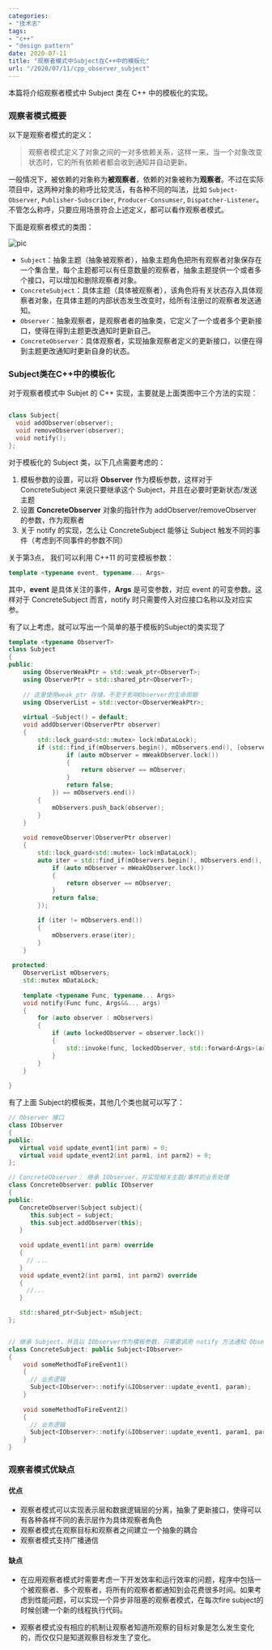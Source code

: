 ```yaml
---
categories:
- "技术志"
tags:
- "c++"
- "design pattern"
date: 2020-07-11
title: "观察者模式中Subject在C++中的模板化"
url: "/2020/07/11/cpp_observer_subject"
---
```


本篇将介绍观察者模式中 Subject 类在 C++ 中的模板化的实现。

<!--more-->

### 观察者模式概要
以下是观察者模式的定义：

> 观察者模式定义了对象之间的一对多依赖关系，这样一来，当一个对象改变状态时，它的所有依赖者都会收到通知并自动更新。

一般情况下，被依赖的对象称为**被观察者**，依赖的对象被称为**观察者**。不过在实际项目中，这两种对象的称呼比较灵活，有各种不同的叫法，比如 `Subject-Observer`, `Publisher-Subscriber`, `Producer-Consumser`, `Dispatcher-Listener`。不管怎么称呼，只要应用场景符合上述定义，都可以看作观察者模式。

下面是观察者模式的类图：

![pic](/pic/2020/2020-07-11-dp-observer.png)

* `Subject`：抽象主题（抽象被观察者），抽象主题角色把所有观察者对象保存在一个集合里，每个主题都可以有任意数量的观察者，抽象主题提供一个或者多个接口，可以增加和删除观察者对象。
* `ConcreteSubject`：具体主题（具体被观察者），该角色将有关状态存入具体观察者对象，在具体主题的内部状态发生改变时，给所有注册过的观察者发送通知。
* `Observer`：抽象观察者，是观察者者的抽象类，它定义了一个或者多个更新接口，使得在得到主题更改通知时更新自己。
* `ConcreteObserver`：具体观察者，实现抽象观察者定义的更新接口，以便在得到主题更改通知时更新自身的状态。

### Subject类在C++中的模板化
对于观察者模式中 Subjet 的 C++ 实现，主要就是上面类图中三个方法的实现：

```cpp

class Subject{
  void addObserver(observer);
  void removeObserver(observer);
  void notify();
};
```

对于模板化的 Subject 类，以下几点需要考虑的：
1. 模板参数的设置，可以将 **Observer** 作为模板参数，这样对于 ConcreteSubject 来说只要继承这个 Subject，并且在必要时更新状态/发送主题
2. 设置 **ConcreteObserver** 对象的指针作为 addObserver/removeObserver的参数，作为观察者
3. 关于 notify 的实现，怎么让 ConcreteSubject 能够让 Subject 触发不同的事件（考虑到不同事件的参数不同）

关于第3点， 我们可以利用 C++11 的可变模板参数：
~~~cpp
template <typename event, typename... Args>
~~~
其中，**event** 是具体关注的事件，**Args** 是可变参数，对应 event 的可变参数。这样对于 ConcreteSubject 而言，notify 时只需要传入对应接口名称以及对应实参。

有了以上考虑，就可以写出一个简单的基于模板的Subject的类实现了
~~~cpp
template <typename ObserverT>
class Subject
{
public:
    using ObserverWeakPtr = std::weak_ptr<ObserverT>;
    using ObserverPtr = std::shared_ptr<ObserverT>;
    
    // 这里使用weak_ptr 存储，不至于影响Observer的生命周期
    using ObserverList = std::vector<ObserverWeakPtr>;
    
    virtual ~Subject() = default;
    void addObserver(ObserverPtr observer)
    {
        std::lock_guard<std::mutex> lock(mDataLock);
        if (std::find_if(mObservers.begin(), mObservers.end(), [observer](ObserverWeakPtr mWeakObserver) {
                if (auto mObserver = mWeakObserver.lock())
                {
                    return observer == mObserver;
                }
                return false;
            }) == mObservers.end())
        {
            mObservers.push_back(observer);
        }
    }
    
    void removeObserver(ObserverPtr observer)
    {
        std::lock_guard<std::mutex> lock(mDataLock);
        auto iter = std::find_if(mObservers.begin(), mObservers.end(), [observer](ObserverWeakPtr mWeakObserver) {
            if (auto mObserver = mWeakObserver.lock())
            {
                return observer == mObserver;
            }
            return false;
        });

        if (iter != mObservers.end())
        {
            mObservers.erase(iter);
        }
    }
    
 protected:
    ObserverList mObservers;
    std::mutex mDataLock;
    
    template <typename Func, typename... Args>
    void notify(Func func, Args&&... args)
    {
        for (auto observer : mObservers)
        {
            if (auto lockedObserver = observer.lock())
            {
                std::invoke(func, lockedObserver, std::forward<Args>(args)...);
            }
        }
    }
    
}
~~~

有了上面 Subject的模板类，其他几个类也就可以写了：
~~~cpp
// Observer 接口
class IObserver
{
public:
   virtual void update_event1(int parm) = 0;
   virtual void update_event2(int parm1, int parm2) = 0;
};

// ConcreteObserver： 继承 IObserver，并实现相关主题/事件的业务处理
class ConcreteObserver: public IObserver
{
public:
   ConcreteObserver(Subject subject){
      this.subject = subject;
      this.subject.addObserver(this);
   }
   
   void update_event1(int parm) override
   {
     // ...
   }
   void update_event2(int parm1, int parm2) override
   {
     //...
   }

   std::shared_ptr<Subject> mSubject;
};


// 继承 Subject，并且以 IObserver作为模板参数，只需要调用 notify 方法通知 Observers
class ConcreteSubject: public Subject<IObserver>
{
    void someMethodToFireEvent1()
    {
      // 业务逻辑
      Subject<IObserver>::notify(&IObserver::update_event1, param);
    }
    
    void someMethodToFireEvent2()
    {
      // 业务逻辑
      Subject<IObserver>::notify(&IObserver::update_event1, param1, param2);
    }
}
~~~


### 观察者模式优缺点
#### 优点
* 观察者模式可以实现表示层和数据逻辑层的分离，抽象了更新接口，使得可以有各种各样不同的表示层作为具体观察者角色
* 观察者模式在观察目标和观察者之间建立一个抽象的耦合
* 观察者模式支持广播通信

#### 缺点
* 在应用观察者模式时需要考虑一下开发效率和运行效率的问题，程序中包括一个被观察者、多个观察者，将所有的观察者都通知到会花费很多时间。如果考虑到性能问题，可以实现一个异步非阻塞的观察者模式，在每次fire subject的时候创建一个新的线程执行代码。

* 观察者模式没有相应的机制让观察者知道所观察的目标对象是怎么发生变化的，而仅仅只是知道观察目标发生了变化。